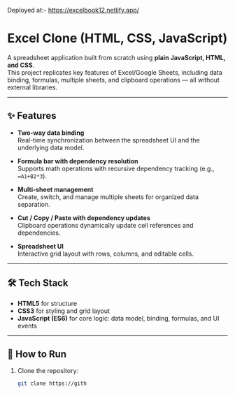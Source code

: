 Deployed at:- https://excelbook12.netlify.app/

# Excel Clone (HTML, CSS, JavaScript)

A spreadsheet application built from scratch using **plain JavaScript, HTML, and CSS**.  
This project replicates key features of Excel/Google Sheets, including data binding, formulas, multiple sheets, and clipboard operations — all without external libraries.

---

## ✨ Features
- **Two-way data binding**  
  Real-time synchronization between the spreadsheet UI and the underlying data model.  

- **Formula bar with dependency resolution**  
  Supports math operations with recursive dependency tracking (e.g., `=A1+B2*3`).  

- **Multi-sheet management**  
  Create, switch, and manage multiple sheets for organized data separation.  

- **Cut / Copy / Paste with dependency updates**  
  Clipboard operations dynamically update cell references and dependencies.  

- **Spreadsheet UI**  
  Interactive grid layout with rows, columns, and editable cells.  

---

## 🛠 Tech Stack
- **HTML5** for structure  
- **CSS3** for styling and grid layout  
- **JavaScript (ES6)** for core logic: data model, binding, formulas, and UI events  

---

## 🚀 How to Run
1. Clone the repository:
   ```bash
   git clone https://gith
